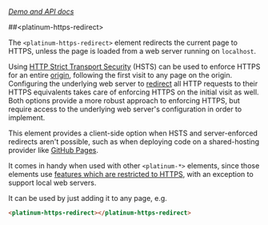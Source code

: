 
<!---

This README is automatically generated from the comments in these files:
platinum-https-redirect.html

Edit those files, and our readme bot will duplicate them over here!
Edit this file, and the bot will squash your changes :)

The bot does some handling of markdown. Please file a bug if it does the wrong
thing! https://github.com/PolymerLabs/tedium/issues

-->

_[Demo and API docs](https://elements.polymer-project.org/elements/platinum-https-redirect)_


##&lt;platinum-https-redirect&gt;

The `<platinum-https-redirect>` element redirects the current page to HTTPS, unless the page is
loaded from a web server running on `localhost`.

Using [HTTP Strict Transport Security](https://en.wikipedia.org/wiki/HTTP_Strict_Transport_Security)
(HSTS) can be used to enforce HTTPS for an entire
[origin](https://html.spec.whatwg.org/multipage/browsers.html#origin), following the first visit to
any page on the origin. Configuring the underlying web server to
[redirect](https://en.wikipedia.org/wiki/HTTP_301) all HTTP requests to their HTTPS equivalents
takes care of enforcing HTTPS on the initial visit as well.
Both options provide a more robust approach to enforcing HTTPS, but require access to the underlying
web server's configuration in order to implement.

This element provides a client-side option when HSTS and server-enforced redirects aren't possible,
such as when deploying code on a shared-hosting provider like
[GitHub Pages](https://pages.github.com/).

It comes in handy when used with other `<platinum-*>` elements, since those elements use
[features which are restricted to HTTPS](http://www.chromium.org/Home/chromium-security/prefer-secure-origins-for-powerful-new-features),
with an exception to support local web servers.

It can be used by just adding it to any page, e.g.

```html
<platinum-https-redirect></platinum-https-redirect>
```


